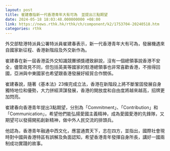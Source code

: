 ```yaml
---
layout: post
title: 崔建春指新一代香港青年大有可為　並提出三點期望　
date: 2024-05-18 18:03:48.000000000 +08:00
link: https://news.rthk.hk/rthk/ch/component/k2/1753704-20240518.htm
categories: rthk
---
```


外交部駐港特派員公署特派員崔建春表示，新一代香港青年大有可為，發展機遇來自國家新征程、香港新階段及外交新作為。

崔建春在新一屆香港盃外交知識競賽頒獎禮致辭說，沒有一個總領事說香港不安全，儘管政見不同，但包括英美等國家的駐港總領事也非常喜歡香港，不捨得回國，亞洲與中東國家也希望跟香港發展好經貿合作關係。

崔建春說，隨著《基本法》23條完成立法，香港在新階段上將不斷鞏固發展自身獨特地位和優勢，大力拼經濟謀發展，香港的開放度和自由度將越來越高，招牌更加閃亮。

崔建春向香港青年提出3點期望，分別為「Commitment」、「Contribution」和「Communication」，希望他們能弘揚愛國主義精神，成為愛國愛港的先鋒隊，又期望可以發揚開拓創新精神，做中外人民交流的排頭兵。

他認為，香港青年融通中西文化，應當通貫天下，志在四方，並指出，國際社會現時對中國與香港特區有誤解及負面認知，希望香港青年發揮自身所長，講好一國兩制成功實踐的故事。
